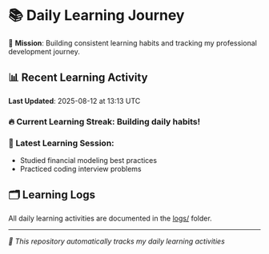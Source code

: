 # 📚 Daily Learning Journey

🎯 **Mission**: Building consistent learning habits and tracking my professional development journey.

## 📊 Recent Learning Activity

**Last Updated**: 2025-08-12 at 13:13 UTC

### 🔥 Current Learning Streak: Building daily habits!

### 📝 Latest Learning Session:
- Studied financial modeling best practices
- Practiced coding interview problems

## 🗂️ Learning Logs

All daily learning activities are documented in the [logs/](./logs/) folder.

---
*🤖 This repository automatically tracks my daily learning activities*
